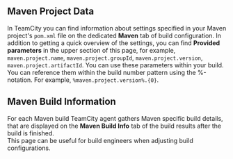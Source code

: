 [//]: # (title: Maven-related Data)
[//]: # (auxiliary-id: Maven-related Data)

## Maven Project Data

In TeamCity you can find information about settings specified in your Maven project's `pom.xml` file on the dedicated __Maven__ tab of build configuration. In addition to getting a quick overview of the settings, you can find __Provided parameters__ in the upper section of this page, for example, `maven.project.name`, `maven.project.groupId`, `maven.project.version`, `maven.project.artifactId`. You can use these parameters within your build. You can reference them within the build number pattern using the %\-notation. For example, `%maven.project.version%.{0}`.

## Maven Build Information

For each Maven build TeamCity agent gathers Maven specific build details, that are displayed on the __Maven Build Info__ tab of the build results after the build is finished.   
This page can be useful for build engineers when adjusting build configurations. 
